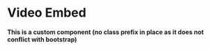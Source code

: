 # Video Embed

**This is a custom component (no class prefix in place as it does not conflict with bootstrap)**
